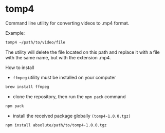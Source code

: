 # tomp4

Command line utility for converting videos to .mp4 format.

Example:
```sh
tomp4 ~/path/to/video/file
```

The utility will delete the file located on this path and replace it with a file with the same name, but with the extension .mp4.

How to install
- `ffmpeg` utility must be installed on your computer

```sh
brew install ffmpeg
```
- clone the repository, then run the `npm pack` command

```sh
npm pack
```

- install the received package globally `(tomp4-1.0.0.tgz)`
```sh
npm install absolute/path/to/tomp4-1.0.0.tgz
```
